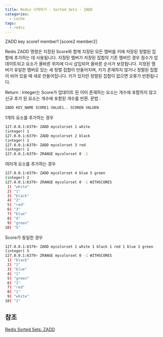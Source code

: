 ```yaml
---
title: Redis 시작하기 - Sorted Sets - ZADD
categories:
  - cache 
tags:
  - redis
---
```


ZADD key score1 member1 [score2 member2]

Redis ZADD 명령은 지정된 Score와 함께 지정된 모든 멤버를 키에 저장된 정렬된 집합에 추가하는 데 사용됩니다. 지정된 멤버가 저장된 집합의 기존 멤버인 경우 점수가 업데이트되고 요소가 올바른 위치에 다시 삽입되어 올바른 순서가 보장됩니다. 지정된 멤버가 유일한 멤버로 있는 새 정렬 집합이 만들어지며, 키가 존재하지 않거나 정렬된 집합이 비어 있을 때 새로 만들어집니다. 키가 있지만 정렬된 집합이 없으면 오류가 반환됩니다.


Return : Integer는 Score가 업데이트 된 이미 존재하는 요소는 개수에 포함하지 않고  신규 추가 된 요소는 개수에 포함된 개수를 반환.
문법 : 
```bash
ZADD KEY_NAME SCORE1 VALUE1.. SCOREN VALUEN
```
1개의 요소를 추가하는 경우
```bash
127.0.0.1:6379> ZADD mycolorset 1 white
(integer) 1
127.0.0.1:6379> ZADD mycolorset 2 black
(integer) 1
127.0.0.1:6379> ZADD mycolorset 3 red
(integer) 1
127.0.0.1:6379> ZRANGE mycolorset 0 -1
```
여러개 요소를 추가하는 경우
```bash
127.0.0.1:6379> ZADD mycolorset 4 blue 5 green
(integer) 2
127.0.0.1:6379> ZRANGE mycolorset 0 -1 WITHSCORES
 1) "white"
 2) "1"
 3) "black"
 4) "2"
 5) "red"
 6) "3"
 7) "blue"
 8) "4"
 9) "green"
10) "5"
```
Score가 동일한 경우
```bash
127.0.0.1:6379> ZADD mycolorset 1 white 1 black 1 red 1 blue 1 green
(integer) 5
127.0.0.1:6379> ZRANGE mycolorset 0 -1 WITHSCORES
 1) "black"
 2) "1"
 3) "blue"
 4) "1"
 5) "green"
 6) "1"
 7) "red"
 8) "1"
 9) "white"
10) "1"
```

## 참조 
[Redis Sorted Sets: ZADD](https://www.w3resource.com/redis/redis-zadd-key-score1-member1.php)